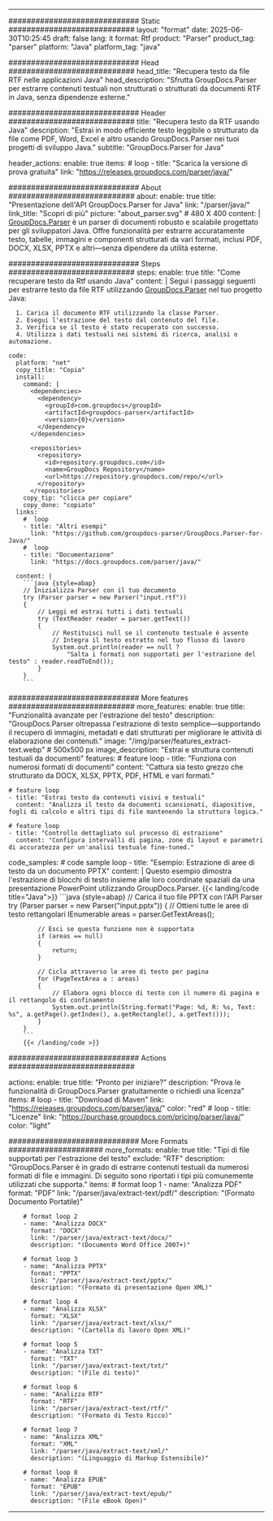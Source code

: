 


---
############################# Static ############################
layout: "format"
date:  2025-06-30T10:25:45
draft: false
lang: it
format: Rtf
product: "Parser"
product_tag: "parser"
platform: "Java"
platform_tag: "java"

############################# Head ############################
head_title: "Recupera testo da file RTF nelle applicazioni Java"
head_description: "Sfrutta GroupDocs.Parser per estrarre contenuti testuali non strutturati o strutturati da documenti RTF in Java, senza dipendenze esterne."

############################# Header ############################
title: "Recupera testo da RTF usando Java" 
description: "Estrai in modo efficiente testo leggibile o strutturato da file come PDF, Word, Excel e altro usando GroupDocs.Parser nei tuoi progetti di sviluppo Java."
subtitle: "GroupDocs.Parser for Java" 

header_actions:
  enable: true
  items:
    #  loop
    - title: "Scarica la versione di prova gratuita"
      link: "https://releases.groupdocs.com/parser/java/"
      
############################# About ############################
about:
    enable: true
    title: "Presentazione dell'API GroupDocs.Parser for Java"
    link: "/parser/java/"
    link_title: "Scopri di più"
    picture: "about_parser.svg" # 480 X 400
    content: |
       [GroupDocs.Parser](/parser/java/) è un parser di documenti robusto e scalabile progettato per gli sviluppatori Java. Offre funzionalità per estrarre accuratamente testo, tabelle, immagini e componenti strutturati da vari formati, inclusi PDF, DOCX, XLSX, PPTX e altri—senza dipendere da utilità esterne.

############################# Steps ############################
steps:
    enable: true
    title: "Come recuperare testo da Rtf usando Java"
    content: |
      Segui i passaggi seguenti per estrarre testo da file RTF utilizzando [GroupDocs.Parser](/parser/java/) nel tuo progetto Java:
      
      1. Carica il documento RTF utilizzando la classe Parser.
      2. Esegui l'estrazione del testo dal contenuto del file.
      3. Verifica se il testo è stato recuperato con successo.
      4. Utilizza i dati testuali nei sistemi di ricerca, analisi o automazione.
   
    code:
      platform: "net"
      copy_title: "Copia"
      install:
        command: |
          <dependencies>
            <dependency>
              <groupId>com.groupdocs</groupId>
              <artifactId>groupdocs-parser</artifactId>
              <version>{0}</version>
            </dependency>
          </dependencies>

          <repositories>
            <repository>
              <id>repository.groupdocs.com</id>
              <name>GroupDocs Repository</name>
              <url>https://repository.groupdocs.com/repo/</url>
            </repository>
          </repositories>
        copy_tip: "clicca per copiare"
        copy_done: "copiato"
      links:
        #  loop
        - title: "Altri esempi"
          link: "https://github.com/groupdocs-parser/GroupDocs.Parser-for-Java/"
        #  loop
        - title: "Documentazione"
          link: "https://docs.groupdocs.com/parser/java/"
          
      content: |
        ```java {style=abap}
        // Inizializza Parser con il tuo documento
        try (Parser parser = new Parser("input.rtf"))
        {
            // Leggi ed estrai tutti i dati testuali
            try (TextReader reader = parser.getText())
            {
                // Restituisci null se il contenuto testuale è assente
                // Integra il testo estratto nel tuo flusso di lavoro
                System.out.println(reader == null ? 
                    "Salta i formati non supportati per l'estrazione del testo" : reader.readToEnd());
            }
        }
        ```            

############################# More features ############################
more_features:
  enable: true
  title: "Funzionalità avanzate per l'estrazione del testo"
  description: "GroupDocs.Parser oltrepassa l'estrazione di testo semplice—supportando il recupero di immagini, metadati e dati strutturati per migliorare le attività di elaborazione dei contenuti."
  image: "/img/parser/features_extract-text.webp" # 500x500 px
  image_description: "Estrai e struttura contenuti testuali da documenti"
  features:
    # feature loop
    - title: "Funziona con numerosi formati di documenti"
      content: "Cattura sia testo grezzo che strutturato da DOCX, XLSX, PPTX, PDF, HTML e vari formati."

    # feature loop
    - title: "Estrai testo da contenuti visivi e testuali"
      content: "Analizza il testo da documenti scansionati, diapositive, fogli di calcolo e altri tipi di file mantenendo la struttura logica."

    # feature loop
    - title: "Controllo dettagliato sul processo di estrazione"
      content: "Configura intervalli di pagina, zone di layout e parametri di accuratezza per un'analisi testuale fine-tuned."
      
  code_samples:
    # code sample loop
    - title: "Esempio: Estrazione di aree di testo da un documento PPTX"
      content: |
        Questo esempio dimostra l'estrazione di blocchi di testo insieme alle loro coordinate spaziali da una presentazione PowerPoint utilizzando GroupDocs.Parser.
        {{< landing/code title="Java">}}
        ```java {style=abap}
        //  Carica il tuo file PPTX con l'API Parser
        try (Parser parser = new Parser("input.pptx"))
        {
            // Ottieni tutte le aree di testo rettangolari
            IEnumerable<PageTextArea> areas = parser.GetTextAreas();

            // Esci se questa funzione non è supportata
            if (areas == null)
            {
                return;
            }

            // Cicla attraverso le aree di testo per pagina
            for (PageTextArea a : areas)
            {
                // Elabora ogni blocco di testo con il numero di pagina e il rettangolo di confinamento
                System.out.println(String.format("Page: %d, R: %s, Text: %s", a.getPage().getIndex(), a.getRectangle(), a.getText()));
            }
        }
        ```
        {{< /landing/code >}}


############################# Actions ############################

actions:
  enable: true
  title: "Pronto per iniziare?"
  description: "Prova le funzionalità di GroupDocs.Parser gratuitamente o richiedi una licenza"
  items:
    #  loop
    - title: "Download di Maven"
      link: "https://releases.groupdocs.com/parser/java/"
      color: "red"
        #  loop
    - title: "Licenze"
      link: "https://purchase.groupdocs.com/pricing/parser/java/"
      color: "light"


############################# More Formats #####################
more_formats:
    enable: true
    title: "Tipi di file supportati per l'estrazione del testo"
    exclude: "RTF"
    description: "GroupDocs.Parser è in grado di estrarre contenuti testuali da numerosi formati di file e immagini. Di seguito sono riportati i tipi più comunemente utilizzati che supporta."
    items: 
        # format loop 1
        - name: "Analizza PDF"
          format: "PDF"
          link: "/parser/java/extract-text/pdf/"
          description: "(Formato Documento Portatile)"
          
        # format loop 2
        - name: "Analizza DOCX"
          format: "DOCX"
          link: "/parser/java/extract-text/docx/"
          description: "(Documento Word Office 2007+)"
          
        # format loop 3
        - name: "Analizza PPTX"
          format: "PPTX"
          link: "/parser/java/extract-text/pptx/"
          description: "(Formato di presentazione Open XML)"
          
        # format loop 4
        - name: "Analizza XLSX"
          format: "XLSX"
          link: "/parser/java/extract-text/xlsx/"
          description: "(Cartella di lavoro Open XML)"
          
        # format loop 5
        - name: "Analizza TXT"
          format: "TXT"
          link: "/parser/java/extract-text/txt/"
          description: "(File di testo)"
          
        # format loop 6
        - name: "Analizza RTF"
          format: "RTF"
          link: "/parser/java/extract-text/rtf/"
          description: "(Formato di Testo Ricco)"
          
        # format loop 7
        - name: "Analizza XML"
          format: "XML"
          link: "/parser/java/extract-text/xml/"
          description: "(Linguaggio di Markup Estensibile)"
          
        # format loop 8
        - name: "Analizza EPUB"
          format: "EPUB"
          link: "/parser/java/extract-text/epub/"
          description: "(File eBook Open)"
         
          

---